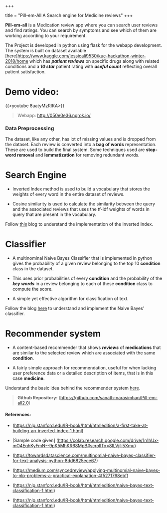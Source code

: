 +++

title = "Pill-em-All A Search engine for Medicine reviews"
+++


**Pill-em-all** is a Medication review app where you can search user reviews and find ratings. You can search by symptoms and see 
which of them are working according to your requirement.

The Project is developed in python using flask for the webapp development. The system is built on dataset available 
[here]https://www.kaggle.com/jessicali9530/kuc-hackathon-winter-2018/home which has **_patient reviews_** on specific drugs along
with related conditions and a **_10 star_** patient rating with **_useful count_** reflecting overall patient satisfaction.

# Demo video:
{{<youtube 8uatyMzRIKA>}}

>Webapp: http://050e0e36.ngrok.io/

### Data Preprocessing
The dataset, like any other, has lot of missing values and is dropped from the dataset. 
Each review is converted into a **bag of words** representation. These are used to build the final system.
Some techniques used are **stop-word removal** and **lemmatization** for removing redundant words.

# Search Engine
* Inverted Index method is used to build a vocabulary that stores the weights of every word in the entire dataset of reviews. 

* Cosine similarity is used to calculate the similarity between the query and the associated reviews that uses the tf-idf weights of words in query that are present in the vocabulary.

Follow [this](https://sananara-aryabhata.netlify.com/post/first-search-engine/) blog to understand the implementation of the Inverted Index.

# Classifier
* A multinominal Naive Bayes Classifier that is implemented in python gives the probability of a given review belonging to the top 10 **condition** class in the dataset.

* This uses prior probabilities of every **condition** and the probability of the **_key words_** in a review belonging to each of these **condition** class to compute the score.

* A simple yet effective algorithm for classification of text.

Follow the blog [here](https://sananara-aryabhata.netlify.com/post/naive-bayes-classifier/) to understand and implement the Naive Bayes' classifier.

# Recommender system
* A content-based recommender that shows **_reviews_** of **medications** that are similar to the selected review which are associated with the same **condition**.

* A fairly simple approach for recommendation, useful for when lacking user preference data or a detailed description of items, that is in this case **medicine**.

Understand the basic idea behind the recommender system [here](https://sananara-aryabhata.netlify.com/post/recommendor-system/).


>**Github Repository:** (https://github.com/sanath-narasimhan/Pill-em-all2.0)

#### References:
* (https://nlp.stanford.edu/IR-book/html/htmledition/a-first-take-at-building-an-inverted-index-1.html)

* [Sample code given] (https://colab.research.google.com/drive/1n1hUx-mO4EqhKyFmN--9pK5MhKR68MpB#scrollTo=8ILVjili5Xmu)

* (https://towardsdatascience.com/multinomial-naive-bayes-classifier-for-text-analysis-python-8dd6825ece67)

* (https://medium.com/syncedreview/applying-multinomial-naive-bayes-to-nlp-problems-a-practical-explanation-4f5271768ebf)

* (https://nlp.stanford.edu/IR-book/html/htmledition/naive-bayes-text-classification-1.html)

* (https://nlp.stanford.edu/IR-book/html/htmledition/naive-bayes-text-classification-1.html)

